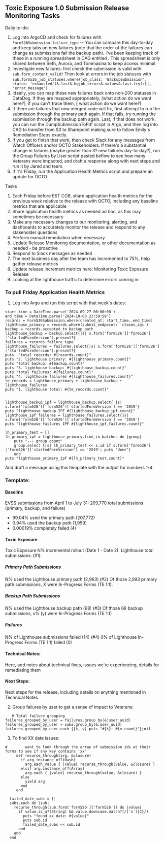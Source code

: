 ## Toxic Exposure 1.0 Submission Release Monitoring Tasks

Daily to-do:
1. Log into ArgoCD and check for failures with `Form526Submission.failure_type` -- You can compare this day-to-day and keep tabs on new failures (note that the order of the failures can change as submissions fail the backup path). I've been keeping track of these in a running spreadsheet in CAG entitled [](). This spreadsheet is only shared between Seth, Aurora, and Tommasina to keep access minimal.
2. Investigate new failures: first check the submission is valid with `sub.form_content_valid?` Then look at errors in the job statuses with `sub.form526_job_statuses.where(job_class: 'BackupSubmission', status: 'exhausted')&.last&.bgjob_errors&.values&.last.try(:[], 'error_message')`
3. Ideally, you can map these new failures back onto non-200 statuses in DataDog. If they are mapped appropriately, [what action do we want here?]; if you can't trace them, [ what action do we want here?]
4. If there are failures that new merged code will fix, first attempt to run the submission through the primary path again. If that fails, try running the submission through the backup path again. Last, if that does not work, you can run the DumpSubmissionToPdf script in Argo, and then log into CAG to transfer from S3 to Sharepoint making sure to follow Emily's Remediation Steps exactly.
5. If you get to finish that work, then check Slack for any messages from Watch Officers and/or OCTO Stakeholders. If there's a substantial change in failures (maybe greater than 3? new failures day-to-day?), run the Group Failures by User script pasted beflow to see how many Veterans were impacted, and draft a response along with next steps and run it by Jared and team.
6. If it's Friday, run the Application Health Metrics script and prepare an update for OCTO.

   
Tasks

1. Each Friday before EST COB, share application health metrics for the previous week relative to the release with OCTO, including any baseline metrics that are applicable
2. Share application health metrics as needed ad hoc, as this may sometimes be necessary
3. Make any necessary changes to our monitoring, alerting, and dashboards to accurately monitor the release and respond to any stakeholder questions
4. Perform manual remediation when necessary
5. Update Release Monitoring documentation, or other documentation as needed - be proactive
6. Respond to Slack messages as needed
7. The next business day after the team has incremented to 75%, help gather release metrics
8. Update release increment metrics here: Monitoring Toxic Exposure Release
9. Looking at the lighthouse traffic to determine errors coming in


### To pull Friday Application Health Metrics
1. Log into Argo and run this script with that week's dates:
```
start_time = DateTime.parse('2024-09-27 00:00:00')
end_time = DateTime.parse('2024-10-03 23:59:59')
records = Form526Submission.where(created_at: start_time..end_time)
lighthouse_primary = records.where(submit_endpoint: 'claims_api')
backup = records.accepted_to_backup_path
lighthouse_backup = backup.select{|s| s.form['form526']['form526']['startedFormVersion'].present?}
failures = records.failure_type
lighthouse_failures = failures.select{|s| s.form['form526']['form526']['startedFormVersion'].present?}
puts  "total records: #{records.count}"
puts "2. lighthouse primary: #{lighthouse_primary.count}"
puts "total backup: #{backup.count}"
puts "3. lighthouse backup: #{lighthouse_backup.count}"
puts "total failures: #{failures.count}"
puts "4. lighthouse failures #{lighthouse_failures.count}"
te_records = lighthouse_primary + lighthouse_backup + lighthouse_failures
puts "1. lighthouse total: #{te_records.count}"


lighthouse_backup_ipf = lighthouse_backup.select{ |s| s.form['form526']['form526']['startedFormVersion'] == '2019'}
puts "lighthouse backup IPF #{lighthouse_backup_ipf.count}"
lighthouse_ipf_failures = lighthouse_failures.select{|s| s.form['form526']['form526']['startedFormVersion'] == '2019'}
puts "lighthouse failures IPF #{lighthouse_ipf_failures.count}"

lh_primary_test = []
lh_primary_ipf = lighthouse_primary.find_in_batches do |group| 
	puts "--- group.count"
	group.select {|s| lh_primary_test << s.id if s.form['form526']['form526']['startedFormVersion'] == '2019'; puts "done"}
	end
puts "lighthouse_primary_ipf #{lh_primary_test.count}"
```
And draft a message using this template with the output for numbers 1-4. 

### Template: 
#### Baseline 
EVSS submissions from April 1 to July 31: 209,770 total submissions (primary, backup, and failure)
- 99.04% used the primary path (207,772)
- 0.94% used the backup path (1,959)
- 0.00019% completely failed (4)

#### Toxic Exposure
Toxic Exposure N% incremental rollout (Date 1 - Date 2):
Lighthouse total submissions: (#1)

##### Primary Path Submissions
N% used the Lighthouse primary path (2,993) (#2)
Of those 2,993 primary path submissions, X were In-Progress Forms (TE 1.1).


##### Backup Path Submissions
N% used the Lighthouse backup path (68) (#3)
Of those 68 backup submissions, x% (y) were In-Progress Forms (TE 1.1)

##### Failures
N% of Lighthouse submissions failed (14) (#4)
0% of Lighthouse In-Progress Forms (TE 1.1) failed (0)


#### Technical Notes:
Here, add notes about technical fixes, issues we're experiencing, details for remediating them

#### Next Steps:
Next steps for the release, including details on anything mentioned in Technical Notes


2. Group failures by user to get a sense of impact to Veterans:
```
   # Total failure grouping
failures_grouped_by_user = failures.group_by(&:user_uuid)
failures_grouped_by_user = subs.group_by(&:user_uuid)
failures_grouped_by_user.each {|k, v| puts "#{k}: #{v.count}"};nil
```
3. To find XX date issues:
```
#        want to look through the array of submission ids at their forms to see if any key contains 'xx'
     def recurse_through(arg, &closure)
       if arg.instance_of?(Hash)
         arg.each_value { |value| recurse_through(value, &closure) }
       elsif arg.instance_of?(Array)
         arg.each { |value| recurse_through(value, &closure) }
       else
         yield arg
       end
     end

  failed_date_subs = []
  subs.each do |sub|
    recurse_through(sub.form['form526']['form526']) do |value|
      if value.is_a?(String) && value.downcase.match?(/['x']{2}/)
        puts "found xx date: #{value}"
        puts sub.id
        failed_date_subs << sub.id
      end
    end
  end
```
